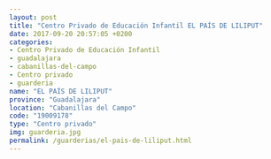 ```yaml
---
layout: post
title: "Centro Privado de Educación Infantil EL PAÍS DE LILIPUT"
date: 2017-09-20 20:57:05 +0200
categories:
- Centro Privado de Educación Infantil
- guadalajara
- cabanillas-del-campo
- Centro privado
- guarderia
name: "EL PAÍS DE LILIPUT"
province: "Guadalajara"
location: "Cabanillas del Campo"
code: "19009178"
type: "Centro privado"
img: guarderia.jpg
permalink: /guarderias/el-pais-de-liliput.html
---
```

